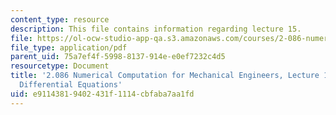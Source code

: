 ```yaml
---
content_type: resource
description: This file contains information regarding lecture 15.
file: https://ol-ocw-studio-app-qa.s3.amazonaws.com/courses/2-086-numerical-computation-for-mechanical-engineers-spring-2013/e91143819402431f1114cbfaba7aa1fd_MIT2_086S13_lecture15.pdf
file_type: application/pdf
parent_uid: 75a7ef4f-5998-8137-914e-e0ef7232c4d5
resourcetype: Document
title: '2.086 Numerical Computation for Mechanical Engineers, Lecture 15: Ordinary
  Differential Equations'
uid: e9114381-9402-431f-1114-cbfaba7aa1fd
---
```

